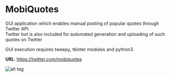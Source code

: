 # MobiQuotes
GUI application which enables manual posting of popular quotes through Twitter API.<br>
Twitter bot is also included for automated generation and uploading of such quotes on Twitter<Br>

GUI execution requires tweepy, tkinter modules and python3.

<b>URL</b>: https://twitter.com/mobiquotes

![alt tag](https://raw.githubusercontent.com/fsiamp/mobiquotes/main/mobiscreenshot.png)

